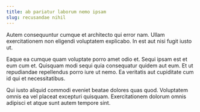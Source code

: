 ```yaml
---
title: ab pariatur laborum nemo ipsam
slug: recusandae nihil
---
```


Autem consequuntur cumque et architecto qui error nam. Ullam exercitationem non eligendi voluptatem explicabo. In est aut nisi fugit iusto ut.

Eaque ea cumque quam voluptate porro amet odio et. Sequi ipsam est et eum cum et. Quisquam modi sequi quia consequatur quidem aut eum. Et ut repudiandae repellendus porro iure ut nemo. Ea veritatis aut cupiditate cum id qui et necessitatibus.

Qui iusto aliquid commodi eveniet beatae dolores quas quod. Voluptatem omnis ea vel placeat excepturi quisquam. Exercitationem dolorum omnis adipisci et atque sunt autem tempore sint.
